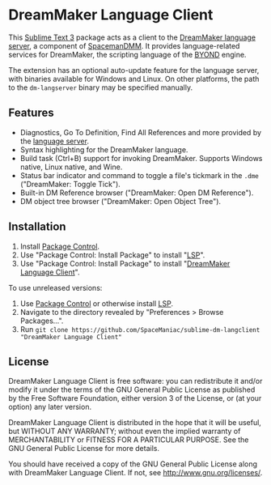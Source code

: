 # DreamMaker Language Client

This [Sublime Text 3][st3] package acts as a client to the
[DreamMaker language server][ls], a component of [SpacemanDMM]. It provides
language-related services for DreamMaker, the scripting language of the [BYOND]
engine.

The extension has an optional auto-update feature for the language server, with
binaries available for Windows and Linux. On other platforms, the path to the
`dm-langserver` binary may be specified manually.

[st3]: https://www.sublimetext.com/
[ls]: https://github.com/SpaceManiac/SpacemanDMM/tree/master/src/langserver#dreammaker-language-server
[SpacemanDMM]: https://github.com/Spacemaniac/SpacemanDMM/
[BYOND]: https://secure.byond.com/

## Features

* Diagnostics, Go To Definition, Find All References and more provided by the
  [language server][ls].
* Syntax highlighting for the DreamMaker language.
* Build task (Ctrl+B) support for invoking DreamMaker. Supports Windows native,
  Linux native, and Wine.
* Status bar indicator and command to toggle a file's tickmark in the `.dme`
  ("DreamMaker: Toggle Tick").
* Built-in DM Reference browser ("DreamMaker: Open DM Reference").
* DM object tree browser ("DreamMaker: Open Object Tree").

## Installation

1. Install [Package Control].
2. Use "Package Control: Install Package" to install "[LSP]".
3. Use "Package Control: Install Package" to install
   "[DreamMaker Language Client][dmlc]".

To use unreleased versions:

1. Use [Package Control] or otherwise install [LSP].
2. Navigate to the directory revealed by "Preferences > Browse Packages...".
3. Run `git clone https://github.com/SpaceManiac/sublime-dm-langclient "DreamMaker Language Client"`

[Package Control]: https://packagecontrol.io/installation
[LSP]: https://packagecontrol.io/packages/LSP
[dmlc]: https://packagecontrol.io/packages/DreamMaker%20Language%20Client

## License

DreamMaker Language Client is free software: you can redistribute it and/or modify
it under the terms of the GNU General Public License as published by
the Free Software Foundation, either version 3 of the License, or
(at your option) any later version.

DreamMaker Language Client is distributed in the hope that it will be useful,
but WITHOUT ANY WARRANTY; without even the implied warranty of
MERCHANTABILITY or FITNESS FOR A PARTICULAR PURPOSE.  See the
GNU General Public License for more details.

You should have received a copy of the GNU General Public License
along with DreamMaker Language Client.  If not, see <http://www.gnu.org/licenses/>.
